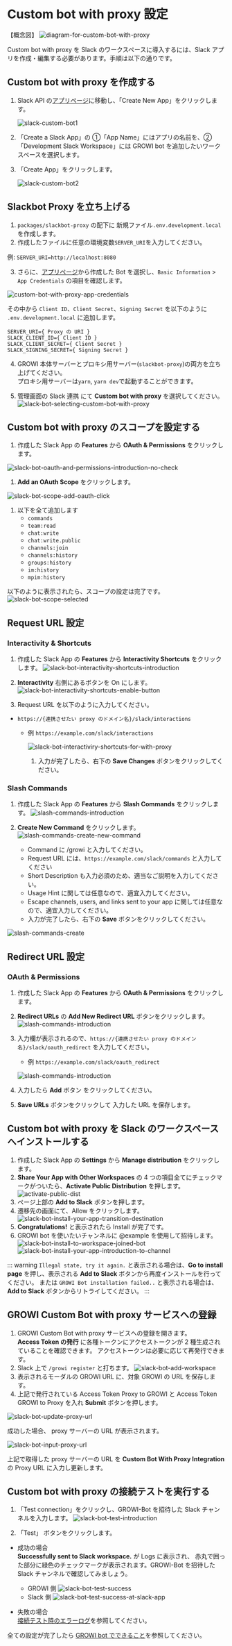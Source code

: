 # Custom bot with proxy 設定

【概念図】
![diagram-for-custom-bot-with-proxy](/assets/images/slack-bot-outline-custom-with-proxy.png)

Custom bot with proxy を Slack のワークスペースに導入するには、Slack アプリを作成・編集する必要があります。手順は以下の通りです。

## Custom bot with proxy を作成する

1. Slack API の[アプリページ](https://api.slack.com/apps)に移動し、「Create New App」をクリックします。

   ![slack-custom-bot1](/assets/images/slack-custom-bot1.png)

1. 「Create a Slack App」の ①「App Name」にはアプリの名前を、②「Development Slack Workspace」には
   GROWI bot を追加したいワークスペースを選択します。

1. 「Create App」をクリックします。

   ![slack-custom-bot2](/assets/images/slack-custom-bot2.png)

## Slackbot Proxy を立ち上げる

1. `packages/slackbot-proxy` の配下に 新規ファイル`.env.development.local`を作成します。
1. 作成したファイルに任意の環境変数`SERVER_URI`を入力してください。

例: `SERVER_URI=http://localhost:8080`

3. さらに、[アプリページ](https://api.slack.com/apps)から作成した Bot を選択し、`Basic Information` > `App Credentials` の項目を確認します。

![custom-bot-with-proxy-app-credentials](/assets/images/custom-bot-with-proxy-app-credentials.png)

その中から `Client ID`、`Client Secret`、`Signing Secret` を以下のように `.env.development.local` に追加します。

```
SERVER_URI={ Proxy の URI }
SLACK_CLIENT_ID={ Client ID }
SLACK_CLIENT_SECRET={ Client Secret }
SLACK_SIGNING_SECRET={ Signing Secret }
```

4. GROWI 本体サーバーとプロキシ用サーバー(`slackbot-proxy`)の両方を立ち上げてください。  
   プロキシ用サーバーは`yarn`, `yarn dev`で起動することができます。

5. 管理画面の Slack 連携 にて **Custom bot with proxy** を選択してください。
   ![slack-bot-selecting-custom-bot-with-proxy](/assets/images/slack-bot-selecting-custom-bot-with-proxy.png)

## Custom bot with proxy のスコープを設定する

1. 作成した Slack App の **Features** から **OAuth & Permissions** をクリックします。

![slack-bot-oauth-and-permissions-introduction-no-check](/assets/images/slack-bot-oauth-and-permissions-introduction-no-check.png)

1. **Add an OAuth Scope** をクリックします。

![slack-bot-scope-add-oauth-click](/assets/images/slack-bot-scope-add-oauth-click.png)

1. 以下を全て追加します
   - `commands`
   - `team:read`
   - `chat:write`
   - `chat:write.public`
   - `channels:join`
   - `channels:history`
   - `groups:history`
   - `im:history`
   - `mpim:history`

以下のように表示されたら、スコープの設定は完了です。
![slack-bot-scope-selected](/assets/images/slack-bot-scope-selected.png)

## Request URL 設定

### Interactivity & Shortcuts

1. 作成した Slack App の **Features** から **Interactivity Shortcuts** をクリックします。
   ![slack-bot-interactivity-shortcuts-introduction](/assets/images/slack-bot-interactivity-shortcuts-introduction.png)

1. **Interactivity** 右側にあるボタンを On にします。
   ![slack-bot-interactivity-shortcuts-enable-button](/assets/images/slack-bot-interactivity-shortcuts-enable-button.png)

1. Request URL を以下のように入力してください。

- `https://{連携させたい proxy のドメイン名}/slack/interactions`

  - 例 `https://example.com/slack/interactions`

    ![slack-bot-interactiviry-shortcuts-for-with-proxy](/assets/images/slack-bot-interactiviry-shortcuts-for-with-proxy.png)

    1. 入力が完了したら、右下の **Save Changes** ボタンをクリックしてください。

### Slash Commands

1. 作成した Slack App の **Features** から **Slash Commands** をクリックします。
   ![slash-commands-introduction](/assets/images/slash-commands-introduction.png)

1. **Create New Command** をクリックします。
   ![slash-commands-create-new-command](/assets/images/slash-commands-create-new-command.png)

   - Command に /growi と入力してください。
   - Request URL には、`https://example.com/slack/commands` と入力してください
   - Short Description も入力必須のため、適当なご説明を入力してください。
   - Usage Hint に関しては任意なので、適宜入力してください。
   - Escape channels, users, and links sent to your app に関しては任意なので、適宜入力してください。
   - 入力が完了したら、右下の **Save** ボタンをクリックしてください。

![slash-commands-create](/assets/images/slash-commands-create.png)

## Redirect URL 設定

### OAuth & Permissions

1. 作成した Slack App の **Features** から **OAuth & Permissions** をクリックします。
1. **Redirect URLs** の **Add New Redirect URL** ボタンをクリックします。
   ![slash-commands-introduction](/assets/images/slack-bot-auth-and-permisions1.png)

1. 入力欄が表示されるので、`https://{連携させたい proxy のドメイン名}/slack/oauth_redirect` を入力してください。

   - 例 `https://example.com/slack/oauth_redirect`

   ![slash-commands-introduction](/assets/images/slack-bot-auth-and-permisions2.png)

1. 入力したら **Add** ボタン をクリックしてください。
1. **Save URLs** ボタンをクリックして 入力した URL を保存します。

## Custom bot with proxy を Slack のワークスペースへインストールする

1. 作成した Slack App の **Settings** から **Manage distribution** をクリックします。
1. **Share Your App with Other Workspaces** の 4 つの項目全てにチェックマークがついたら、**Activate Public Distribution** を押します。
   ![activate-public-dist](/assets/images/activate-public-dist.png)
1. ページ上部の **Add to Slack** ボタンを押します。
1. 遷移先の画面にて、Allow をクリックします。
   ![slack-bot-install-your-app-transition-destination](/assets/images/slack-bot-install-your-app-transition-destination.png)
1. **Congratulations!** と表示されたら Install が完了です。
1. GROWI bot を使いたいチャンネルに @example を使用して招待します。
   ![slack-bot-install-to-workspace-joined-bot](/assets/images/slack-bot-install-to-workspace-joined-bot.png)
   ![slack-bot-install-your-app-introduction-to-channel](/assets/images/slack-bot-install-your-app-introduction-to-channel.png)

::: warning
`Illegal state, try it again.` と表示される場合は、**Go to install page** を押し、表示される **Add to Slack** ボタンから再度インストールを行ってください。
または `GROWI Bot installation failed..` と表示される場合は、**Add to Slack** ボタンからリトライしてください。
:::

## GROWI Custom Bot with proxy サービスへの登録

1. GROWI Custom Bot with proxy サービスへの登録を開きます。  
   **Access Token の発行** に各種トークンにアクセストークンが 2 種生成されていることを確認できます。
   アクセストークンは必要に応じて再発行できます。
1. Slack 上で `/growi register` と打ちます。
   ![slack-bot-add-workspace](/assets/images/slack-bot-register-modal.png)
1. 表示されるモーダルの GROWI URL に、対象 GROWI の URL を保存します。
1. 上記で発行されている Access Token Proxy to GROWI と Access Token GROWI to Proxy を入れ **Submit** ボタンを押します。

![slack-bot-update-proxy-url](/assets/images/slack-bot-update-proxy-url.png)

成功した場合、 proxy サーバーの URL が表示されます。

![slack-bot-input-proxy-url](/assets/images/slack-bot-input-proxy-url.png)

上記で取得した proxy サーバーの URL を **Custom Bot With Proxy Integration** の Proxy URL に入力し更新します。

## Custom bot with proxy の接続テストを実行する

1. 「Test connection」をクリックし、GROWI-Bot を招待した Slack チャンネルを入力します。
   ![slack-bot-test-introduction](/assets/images/slack-bot-test-introduction-custom-with-proxy.png)

2. 「Test」 ボタンをクリックします。

- 成功の場合  
   **Successfully sent to Slack workspace.** が Logs に表示され、
  赤丸で囲った部分に緑色のチェックマークが表示されます。GROWI-Bot を招待した Slack チャンネルで確認してみましょう。

  - GROWI 側
    ![slack-bot-test-success](/assets/images/slack-bot-test-success-custom-with-proxy.png)
  - Slack 側
    ![slack-bot-test-success-at-slack-app](/assets/images/slack-bot-test-success-at-slack-app.png)

- 失敗の場合  
  [接続テスト時のエラーログ](/ja/admin-guide/management-cookbook/slack-integration/#接続テスト時のエラーログ)を参照してください。

全ての設定が完了したら [GROWI bot でできること](/ja/admin-guide/management-cookbook/slack-integration/#growi-bot-でできること)を参照してください。
